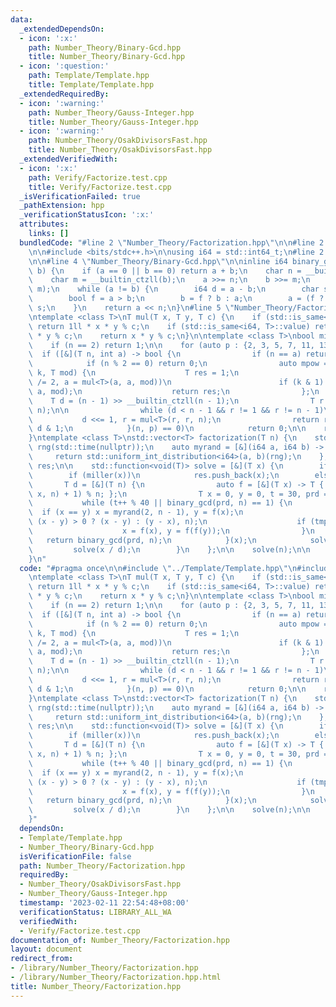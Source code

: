 ```yaml
---
data:
  _extendedDependsOn:
  - icon: ':x:'
    path: Number_Theory/Binary-Gcd.hpp
    title: Number_Theory/Binary-Gcd.hpp
  - icon: ':question:'
    path: Template/Template.hpp
    title: Template/Template.hpp
  _extendedRequiredBy:
  - icon: ':warning:'
    path: Number_Theory/Gauss-Integer.hpp
    title: Number_Theory/Gauss-Integer.hpp
  - icon: ':warning:'
    path: Number_Theory/OsakDivisorsFast.hpp
    title: Number_Theory/OsakDivisorsFast.hpp
  _extendedVerifiedWith:
  - icon: ':x:'
    path: Verify/Factorize.test.cpp
    title: Verify/Factorize.test.cpp
  _isVerificationFailed: true
  _pathExtension: hpp
  _verificationStatusIcon: ':x:'
  attributes:
    links: []
  bundledCode: "#line 2 \"Number_Theory/Factorization.hpp\"\n\n#line 2 \"Template/Template.hpp\"\
    \n\n#include <bits/stdc++.h>\n\nusing i64 = std::int64_t;\n#line 2 \"Number_Theory/Binary-Gcd.hpp\"\
    \n\n#line 4 \"Number_Theory/Binary-Gcd.hpp\"\n\ninline i64 binary_gcd(i64 a, i64\
    \ b) {\n    if (a == 0 || b == 0) return a + b;\n    char n = __builtin_ctzll(a);\n\
    \    char m = __builtin_ctzll(b);\n    a >>= n;\n    b >>= m;\n    n = std::min(n,\
    \ m);\n    while (a != b) {\n        i64 d = a - b;\n        char s = __builtin_ctzll(d);\n\
    \        bool f = a > b;\n        b = f ? b : a;\n        a = (f ? d : -d) >>\
    \ s;\n    }\n    return a << n;\n}\n#line 5 \"Number_Theory/Factorization.hpp\"\
    \ntemplate <class T>\nT mul(T x, T y, T c) {\n    if (std::is_same<int, T>::value)\
    \ return 1ll * x * y % c;\n    if (std::is_same<i64, T>::value) return __int128(x)\
    \ * y % c;\n    return x * y % c;\n}\n\ntemplate <class T>\nbool miller(T n) {\n\
    \    if (n == 2) return 1;\n\n    for (auto p : {2, 3, 5, 7, 11, 13})\n      \
    \  if ([&](T n, int a) -> bool {\n                if (n == a) return 1;\n    \
    \            if (n % 2 == 0) return 0;\n                auto mpow = [&](T a, T\
    \ k, T mod) {\n                    T res = 1;\n                    for (; k; k\
    \ /= 2, a = mul<T>(a, a, mod))\n                        if (k & 1) res = mul<T>(res,\
    \ a, mod);\n                    return res;\n                };\n            \
    \    T d = (n - 1) >> __builtin_ctzll(n - 1);\n                T r = mpow(a, d,\
    \ n);\n\n                while (d < n - 1 && r != 1 && r != n - 1)\n         \
    \           d <<= 1, r = mul<T>(r, r, n);\n                return r == n - 1 ||\
    \ d & 1;\n            }(n, p) == 0)\n            return 0;\n\n    return 1;\n\
    }\ntemplate <class T>\nstd::vector<T> factorization(T n) {\n    std::mt19937_64\
    \ rng(std::time(nullptr));\n    auto myrand = [&](i64 a, i64 b) -> i64 {\n   \
    \     return std::uniform_int_distribution<i64>(a, b)(rng);\n    };\n\n    std::vector<T>\
    \ res;\n\n    std::function<void(T)> solve = [&](T x) {\n        if (x == 1) return;\n\
    \        if (miller(x))\n            res.push_back(x);\n        else {\n     \
    \       T d = [&](T n) {\n                auto f = [&](T x) -> T { return (mul<T>(x,\
    \ x, n) + 1) % n; };\n                T x = 0, y = 0, t = 30, prd = 2;\n     \
    \           while (t++ % 40 || binary_gcd(prd, n) == 1) {\n                  \
    \  if (x == y) x = myrand(2, n - 1), y = f(x);\n                    T tmp = mul(prd,\
    \ (x - y) > 0 ? (x - y) : (y - x), n);\n                    if (tmp) prd = tmp;\n\
    \                    x = f(x), y = f(f(y));\n                }\n             \
    \   return binary_gcd(prd, n);\n            }(x);\n            solve(d);\n   \
    \         solve(x / d);\n        }\n    };\n\n    solve(n);\n\n    return res;\n\
    }\n"
  code: "#pragma once\n\n#include \"../Template/Template.hpp\"\n#include \"Binary-Gcd.hpp\"\
    \ntemplate <class T>\nT mul(T x, T y, T c) {\n    if (std::is_same<int, T>::value)\
    \ return 1ll * x * y % c;\n    if (std::is_same<i64, T>::value) return __int128(x)\
    \ * y % c;\n    return x * y % c;\n}\n\ntemplate <class T>\nbool miller(T n) {\n\
    \    if (n == 2) return 1;\n\n    for (auto p : {2, 3, 5, 7, 11, 13})\n      \
    \  if ([&](T n, int a) -> bool {\n                if (n == a) return 1;\n    \
    \            if (n % 2 == 0) return 0;\n                auto mpow = [&](T a, T\
    \ k, T mod) {\n                    T res = 1;\n                    for (; k; k\
    \ /= 2, a = mul<T>(a, a, mod))\n                        if (k & 1) res = mul<T>(res,\
    \ a, mod);\n                    return res;\n                };\n            \
    \    T d = (n - 1) >> __builtin_ctzll(n - 1);\n                T r = mpow(a, d,\
    \ n);\n\n                while (d < n - 1 && r != 1 && r != n - 1)\n         \
    \           d <<= 1, r = mul<T>(r, r, n);\n                return r == n - 1 ||\
    \ d & 1;\n            }(n, p) == 0)\n            return 0;\n\n    return 1;\n\
    }\ntemplate <class T>\nstd::vector<T> factorization(T n) {\n    std::mt19937_64\
    \ rng(std::time(nullptr));\n    auto myrand = [&](i64 a, i64 b) -> i64 {\n   \
    \     return std::uniform_int_distribution<i64>(a, b)(rng);\n    };\n\n    std::vector<T>\
    \ res;\n\n    std::function<void(T)> solve = [&](T x) {\n        if (x == 1) return;\n\
    \        if (miller(x))\n            res.push_back(x);\n        else {\n     \
    \       T d = [&](T n) {\n                auto f = [&](T x) -> T { return (mul<T>(x,\
    \ x, n) + 1) % n; };\n                T x = 0, y = 0, t = 30, prd = 2;\n     \
    \           while (t++ % 40 || binary_gcd(prd, n) == 1) {\n                  \
    \  if (x == y) x = myrand(2, n - 1), y = f(x);\n                    T tmp = mul(prd,\
    \ (x - y) > 0 ? (x - y) : (y - x), n);\n                    if (tmp) prd = tmp;\n\
    \                    x = f(x), y = f(f(y));\n                }\n             \
    \   return binary_gcd(prd, n);\n            }(x);\n            solve(d);\n   \
    \         solve(x / d);\n        }\n    };\n\n    solve(n);\n\n    return res;\n\
    }"
  dependsOn:
  - Template/Template.hpp
  - Number_Theory/Binary-Gcd.hpp
  isVerificationFile: false
  path: Number_Theory/Factorization.hpp
  requiredBy:
  - Number_Theory/OsakDivisorsFast.hpp
  - Number_Theory/Gauss-Integer.hpp
  timestamp: '2023-02-11 22:54:48+08:00'
  verificationStatus: LIBRARY_ALL_WA
  verifiedWith:
  - Verify/Factorize.test.cpp
documentation_of: Number_Theory/Factorization.hpp
layout: document
redirect_from:
- /library/Number_Theory/Factorization.hpp
- /library/Number_Theory/Factorization.hpp.html
title: Number_Theory/Factorization.hpp
---
```

